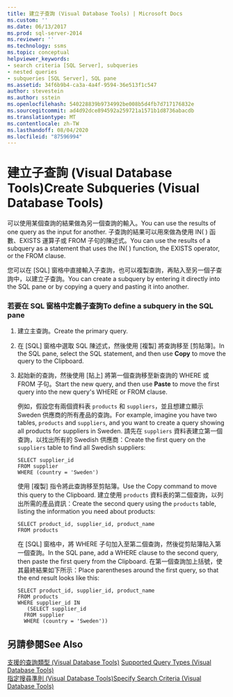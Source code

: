 ```yaml
---
title: 建立子查詢 (Visual Database Tools) | Microsoft Docs
ms.custom: ''
ms.date: 06/13/2017
ms.prod: sql-server-2014
ms.reviewer: ''
ms.technology: ssms
ms.topic: conceptual
helpviewer_keywords:
- search criteria [SQL Server], subqueries
- nested queries
- subqueries [SQL Server], SQL pane
ms.assetid: 34f6b9b4-ca3a-4a4f-9594-36e513f1c547
author: stevestein
ms.author: sstein
ms.openlocfilehash: 540228839b9734992be008b5d4fb7d717176832e
ms.sourcegitcommit: ad4d92dce894592a259721a1571b1d8736abacdb
ms.translationtype: MT
ms.contentlocale: zh-TW
ms.lasthandoff: 08/04/2020
ms.locfileid: "87596994"
---
```

# <a name="create-subqueries-visual-database-tools"></a><span data-ttu-id="a037b-102">建立子查詢 (Visual Database Tools)</span><span class="sxs-lookup"><span data-stu-id="a037b-102">Create Subqueries (Visual Database Tools)</span></span>
  <span data-ttu-id="a037b-103">可以使用某個查詢的結果做為另一個查詢的輸入。</span><span class="sxs-lookup"><span data-stu-id="a037b-103">You can use the results of one query as the input for another.</span></span> <span data-ttu-id="a037b-104">子查詢的結果可以用來做為使用 IN( ) 函數、EXISTS 運算子或 FROM 子句的陳述式。</span><span class="sxs-lookup"><span data-stu-id="a037b-104">You can use the results of a subquery as a statement that uses the IN( ) function, the EXISTS operator, or the FROM clause.</span></span>  
  
 <span data-ttu-id="a037b-105">您可以在 [SQL] 窗格中直接輸入子查詢，也可以複製查詢，再貼入至另一個子查詢中，以建立子查詢。</span><span class="sxs-lookup"><span data-stu-id="a037b-105">You can create a subquery by entering it directly into the SQL pane or by copying a query and pasting it into another.</span></span>  
  
### <a name="to-define-a-subquery-in-the-sql-pane"></a><span data-ttu-id="a037b-106">若要在 SQL 窗格中定義子查詢</span><span class="sxs-lookup"><span data-stu-id="a037b-106">To define a subquery in the SQL pane</span></span>  
  
1.  <span data-ttu-id="a037b-107">建立主查詢。</span><span class="sxs-lookup"><span data-stu-id="a037b-107">Create the primary query.</span></span>  
  
2.  <span data-ttu-id="a037b-108">在 [SQL] 窗格中選取 SQL 陳述式，然後使用 [複製]  將查詢移至 [剪貼簿]。</span><span class="sxs-lookup"><span data-stu-id="a037b-108">In the SQL pane, select the SQL statement, and then use **Copy** to move the query to the Clipboard.</span></span>  
  
3.  <span data-ttu-id="a037b-109">起始新的查詢，然後使用 [貼上]  將第一個查詢移至新查詢的 WHERE 或 FROM 子句。</span><span class="sxs-lookup"><span data-stu-id="a037b-109">Start the new query, and then use **Paste** to move the first query into the new query's WHERE or FROM clause.</span></span>  
  
     <span data-ttu-id="a037b-110">例如，假設您有兩個資料表 `products` 和 `suppliers`，並且想建立顯示 Sweden 供應商的所有產品的查詢。</span><span class="sxs-lookup"><span data-stu-id="a037b-110">For example, imagine you have two tables, `products` and `suppliers`, and you want to create a query showing all products for suppliers in Sweden.</span></span> <span data-ttu-id="a037b-111">請先在 `suppliers` 資料表建立第一個查詢，以找出所有的 Swedish 供應商：</span><span class="sxs-lookup"><span data-stu-id="a037b-111">Create the first query on the `suppliers` table to find all Swedish suppliers:</span></span>  
  
    ```  
    SELECT supplier_id  
    FROM supplier  
    WHERE (country = 'Sweden')  
    ```  
  
     <span data-ttu-id="a037b-112">使用 [複製] 指令將此查詢移至剪貼簿。</span><span class="sxs-lookup"><span data-stu-id="a037b-112">Use the Copy command to move this query to the Clipboard.</span></span> <span data-ttu-id="a037b-113">建立使用 `products` 資料表的第二個查詢，以列出所需的產品資訊：</span><span class="sxs-lookup"><span data-stu-id="a037b-113">Create the second query using the `products` table, listing the information you need about products:</span></span>  
  
    ```  
    SELECT product_id, supplier_id, product_name  
    FROM products  
    ```  
  
     <span data-ttu-id="a037b-114">在 [SQL] 窗格中，將 WHERE 子句加入至第二個查詢，然後從剪貼簿貼入第一個查詢。</span><span class="sxs-lookup"><span data-stu-id="a037b-114">In the SQL pane, add a WHERE clause to the second query, then paste the first query from the Clipboard.</span></span> <span data-ttu-id="a037b-115">在第一個查詢加上括號，使其最終結果如下所示：</span><span class="sxs-lookup"><span data-stu-id="a037b-115">Place parentheses around the first query, so that the end result looks like this:</span></span>  
  
    ```  
    SELECT product_id, supplier_id, product_name  
    FROM products  
    WHERE supplier_id IN  
       (SELECT supplier_id  
      FROM supplier  
      WHERE (country = 'Sweden'))  
    ```  
  
## <a name="see-also"></a><span data-ttu-id="a037b-116">另請參閱</span><span class="sxs-lookup"><span data-stu-id="a037b-116">See Also</span></span>  
 <span data-ttu-id="a037b-117">[支援的查詢類型 &#40;Visual Database Tools&#41;](visual-database-tools.md) </span><span class="sxs-lookup"><span data-stu-id="a037b-117">[Supported Query Types &#40;Visual Database Tools&#41;](visual-database-tools.md) </span></span>  
 [<span data-ttu-id="a037b-118">指定搜尋準則 &#40;Visual Database Tools&#41;</span><span class="sxs-lookup"><span data-stu-id="a037b-118">Specify Search Criteria &#40;Visual Database Tools&#41;</span></span>](specify-search-criteria-visual-database-tools.md)  
  
  
